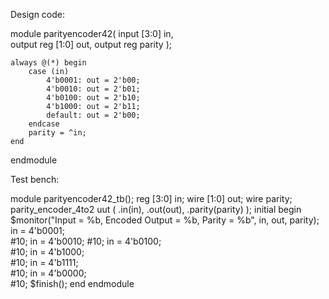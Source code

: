 Design code:

module parityencoder42(
    input [3:0] in,  
    output reg [1:0] out, 
    output reg parity 
);

    always @(*) begin
        case (in)
            4'b0001: out = 2'b00;  
            4'b0010: out = 2'b01;  
            4'b0100: out = 2'b10;  
            4'b1000: out = 2'b11;  
            default: out = 2'b00;  
        endcase
        parity = ^in; 
    end
endmodule

Test bench:

module parityencoder42_tb();
    reg [3:0] in; 
    wire [1:0] out;
    wire parity; 
    parity_encoder_4to2 uut (
        .in(in),
        .out(out),
        .parity(parity)
    );
    initial begin
        $monitor("Input = %b, Encoded Output = %b, Parity = %b", in, out, parity);
        in = 4'b0001;  
        #10;
        in = 4'b0010; 
        #10;
        in = 4'b0100;  
        #10;
        in = 4'b1000;  
        #10;
        in = 4'b1111;  
        #10;
        in = 4'b0000;  
        #10;
        $finish();
    end
endmodule
